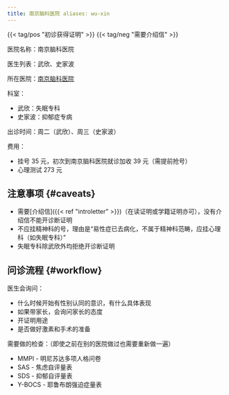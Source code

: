 ```yaml
---
title: 南京脑科医院 aliases: wu-xin
---
```


{{< tag/pos "初诊获得证明" >}} {{< tag/neg "需要介绍信" >}}

医院名称：南京脑科医院

医生列表：武欣、史家波

所在医院：[南京脑科医院](https://www.openstreetmap.org/way/1020499860)

科室：

- 武欣：失眠专科
- 史家波：抑郁症专病

出诊时间：周二（武欣）、周三（史家波）

费用：

- 挂号 35 元，初次到南京脑科医院就诊加收 39 元（需提前抢号）
- 心理测试 273 元

## 注意事项 {#caveats}

- 需要[介绍信]({{< ref "introletter" >}})（在读证明或学籍证明亦可），没有介绍信不能开诊断证明
- 不应挂精神科的号，理由是“易性症已去病化，不属于精神科范畴，应挂心理科（如失眠专科）”
- 失眠专科除武欣外均拒绝开诊断证明

## 问诊流程 {#workflow}

医生会询问：

- 什么时候开始有性别认同的意识，有什么具体表现
- 如果带家长，会询问家长的态度
- 开证明用途
- 是否做好激素和手术的准备

需要做的检查：（即使之前在别的医院做过也需要重新做一遍）

- MMPI - 明尼苏达多项人格问卷 <!-- - PDQ-4+,人格障碍测试筛查量表 [人格测试]不确定是不是这张表 -->
- SAS - 焦虑自评量表
- SDS - 抑郁自评量表
- Y-BOCS - 耶鲁布朗强迫症量表
